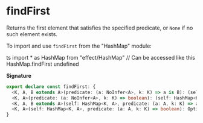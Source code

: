 # findFirst

Returns the first element that satisfies the specified
predicate, or `None` if no such element exists.

To import and use `findFirst` from the "HashMap" module:

ts
import \* as HashMap from "effect/HashMap"
// Can be accessed like this
HashMap.findFirst
undefined

**Signature**

```ts
export declare const findFirst: {
  <K, A, B extends A>(predicate: (a: NoInfer<A>, k: K) => a is B): (self: HashMap<K, A>) => Option<[K, B]>
  <K, A>(predicate: (a: NoInfer<A>, k: K) => boolean): (self: HashMap<K, A>) => Option<[K, A]>
  <K, A, B extends A>(self: HashMap<K, A>, predicate: (a: A, k: K) => a is B): Option<[K, B]>
  <K, A>(self: HashMap<K, A>, predicate: (a: A, k: K) => boolean): Option<[K, A]>
}
```
